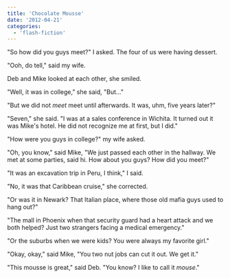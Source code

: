 ```yaml
---
title: 'Chocolate Mousse'
date: '2012-04-21'
categories:
  - 'flash-fiction'
---
```


"So how did you guys meet?" I asked. The four of us were having dessert.

"Ooh, do tell," said my wife.

Deb and Mike looked at each other, she smiled.

"Well, it was in college," she said, "But..."

"But we did not *meet* meet until afterwards. It was, uhm, five years later?"

"Seven," she said. "I was at a sales conference in Wichita. It turned out it was
Mike's hotel. He did not recognize me at first, but I did."

"How were you guys in college?" my wife asked.

"Oh, you know," said Mike, "We just passed each other in the hallway. We met at
some parties, said hi. How about you guys? How did you meet?"

"It was an excavation trip in Peru, I think," I said.

"No, it was that Caribbean cruise," she corrected.

"Or was it in Newark? That Italian place, where those old mafia guys used to
hang out?"

"The mall in Phoenix when that security guard had a heart attack and we both
helped? Just two strangers facing a medical emergency."

"Or the suburbs when we were kids? You were always my favorite girl."

"Okay, okay," said Mike, "You two nut jobs can cut it out. We get it."

"This mousse is great," said Deb. "You know? I like to call it _mouse_."
